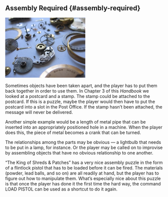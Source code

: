 ## Assembly Required {#assembly-required}

![](../assets/graphics32.jpg)

Sometimes objects have been taken apart, and the player has to put them back together in order to use them. In Chapter 3 of this _Handbook_ we looked at a postcard and a stamp. The stamp could be attached to the postcard. If this is a puzzle, maybe the player would then have to put the postcard into a slot in the Post Office. If the stamp hasn’t been attached, the message will never be delivered.

Another simple example would be a length of metal pipe that can be inserted into an appropriately positioned hole in a machine. When the player does this, the piece of metal becomes a crank that can be turned.

The relationships among the parts may be obvious — a lightbulb that needs to be put in a lamp, for instance. Or the player may be called on to improvise by assembling objects that have no obvious relationship to one another.

“The King of Shreds & Patches” has a very nice assembly puzzle in the form of a flintlock pistol that has to be loaded before it can be fired. The materials (powder, lead balls, and so on) are all readily at hand, but the player has to figure out how to manipulate them. What’s especially nice about this puzzle is that once the player has done it the first time the hard way, the command LOAD PISTOL can be used as a shortcut to do it again.
